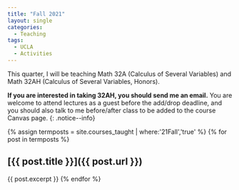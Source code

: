 ```yaml
---
title: "Fall 2021"
layout: single
categories:
  - Teaching
tags:
  - UCLA
  - Activities 
---
```


This quarter, I will be teaching Math 32A (Calculus of Several Variables) and Math 32AH (Calculus of Several Variables, Honors). 

 **If you are interested in taking 32AH, you should send me an email.** You are welcome to attend lectures as a guest before the add/drop deadline, and you should also talk to me before/after class to be added to the course Canvas page.
 {: .notice--info}

<!--end_excerpt-->


{% assign termposts = site.courses_taught | where:'21Fall','true' %}
    {% for post in termposts %}

## [{{ post.title }}]({{ post.url }})

{{ post.excerpt }}
    {% endfor %}